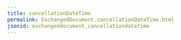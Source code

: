 ```yaml
---
title: cancellationDateTime
permalink: ExchangedDocument.cancellationDateTime.html
jsonid: exchangeddocument_cancellationdatetime
---
```

